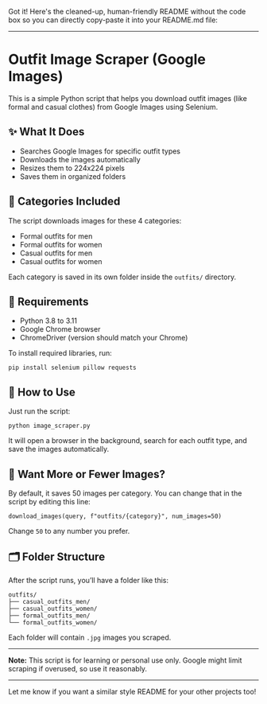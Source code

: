 Got it! Here's the cleaned-up, human-friendly README without the code box so you can directly copy-paste it into your README.md file:

---

# Outfit Image Scraper (Google Images)

This is a simple Python script that helps you download outfit images (like formal and casual clothes) from Google Images using Selenium.

## ✨ What It Does

- Searches Google Images for specific outfit types  
- Downloads the images automatically  
- Resizes them to 224x224 pixels  
- Saves them in organized folders  

## 📂 Categories Included

The script downloads images for these 4 categories:

- Formal outfits for men  
- Formal outfits for women  
- Casual outfits for men  
- Casual outfits for women  

Each category is saved in its own folder inside the `outfits/` directory.

## 🔧 Requirements

- Python 3.8 to 3.11  
- Google Chrome browser  
- ChromeDriver (version should match your Chrome)  

To install required libraries, run:

`pip install selenium pillow requests`

## 🚀 How to Use

Just run the script:

`python image_scraper.py`

It will open a browser in the background, search for each outfit type, and save the images automatically.

## 🔢 Want More or Fewer Images?

By default, it saves 50 images per category. You can change that in the script by editing this line:

`download_images(query, f"outfits/{category}", num_images=50)`

Change `50` to any number you prefer.

## 🗂️ Folder Structure

After the script runs, you’ll have a folder like this:

```
outfits/
├── casual_outfits_men/
├── casual_outfits_women/
├── formal_outfits_men/
└── formal_outfits_women/
```

Each folder will contain `.jpg` images you scraped.

---

**Note:** This script is for learning or personal use only. Google might limit scraping if overused, so use it reasonably.

---

Let me know if you want a similar style README for your other projects too!